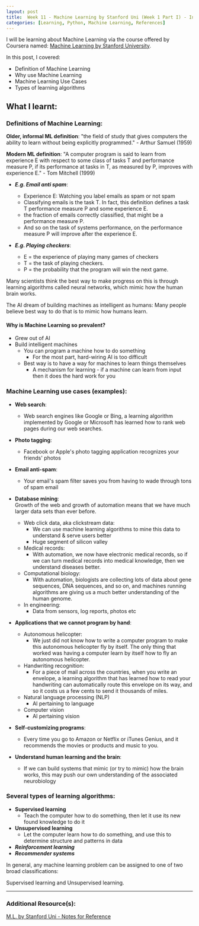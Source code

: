 ```yaml
---
layout: post
title:  Week 11 - Machine Learning by Stanford Uni (Week 1 Part I) - Intro to M.L.
categories: [Learning, Python, Machine Learning, References]
---
```


I will be learning about Machine Learning via the course offered by Coursera named: [Machine Learning by Stanford University](https://www.coursera.org/learn/machine-learning).  

In this post, I covered:
- Definition of Machine Learning
- Why use Machine Learning
- Machine Learning Use Cases
- Types of learning algorithms

## What I learnt:  

### Definitions of Machine Learning: 

**Older, informal ML definition**: "the field of study that gives computers the ability to learn without being explicitly programmed." - Arthur Samuel (1959)  

**Modern ML definition**: "A computer program is said to learn from experience E with respect to some class of tasks T and performance measure P, if its performance at tasks in T, as measured by P, improves with experience E." - Tom Mitchell (1999)
  
- ***E.g. Email anti spam***: 
    - Experience E: Watching you label emails as spam or not spam
    - Classifying emails is the task T. In fact, this definition defines a task T performance measure P and some experience E. 
    - the fraction of emails correctly classified, that might be a performance measure P. 
    - And so on the task of systems performance, on the performance measure P will improve after the experience E.

- ***E.g. Playing checkers***: 
    - E = the experience of playing many games of checkers
    - T = the task of playing checkers.
    - P = the probability that the program will win the next game.

Many scientists think the best way to make progress on this is through learning algorithms called neural networks, which mimic how the human brain works.  

The AI dream of building machines as intelligent as humans: Many people believe best way to do that is to mimic how humans learn.

#### Why is Machine Learning so prevalent?
- Grew out of AI
- Build intelligent machines
    - You can program a machine how to do something
        - For the most part, hard-wiring AI is too difficult
    - Best way is to have a way for machines to learn things themselves
        - A mechanism for learning - if a machine can learn from input then it does the hard work for you

### Machine Learning use cases (examples):  
- **Web search**: 
    - Web search engines like Google or Bing, a learning algorithm implemented by Google or Microsoft has learned how to rank web pages during our web searches.  
- **Photo tagging**: 
    - Facebook or Apple's photo tagging application recognizes your friends' photos
- **Email anti-spam**: 
    - Your email's spam filter saves you from having to wade through tons of spam email  
- **Database mining**:  
Growth of the web and growth of automation means that we have much larger data sets than ever before. 
    - Web click data, aka clickstream data: 
        - We can use machine learning algorithms to mine this data to understand & serve users better
        - Huge segment of silicon valley
    - Medical records: 
        - With automation, we now have electronic medical records, so if we can turn medical records into medical knowledge, then we understand diseases better.  
    - Computational biology: 
        - With automation, biologists are collecting lots of data about gene sequences, DNA sequences, and so on, and machines running algorithms are giving us a much better understanding of the human genome.
    - In engineering: 
        - Data from sensors, log reports, photos etc  

- **Applications that we cannot program by hand**:
    - Autonomous helicopter: 
        - We just did not know how to write a computer program to make this autonomous helicopter fly by itself. The only thing that worked was having a computer learn by itself how to fly an autonomous helicopter.  
    - Handwriting recognition: 
        - For a piece of mail across the countries, when you write an envelope, a learning algorithm that has learned how to read your handwriting can automatically route this envelope on its way, and so it costs us a few cents to send it thousands of miles.  
    - Natural language processing (NLP)
        - AI pertaining to language
    - Computer vision
        - AI pertaining vision

- **Self-customizing programs**:
    - Every time you go to Amazon or Netflix or iTunes Genius, and it recommends the movies or products and music to you.

- **Understand human learning and the brain**:
    - If we can build systems that mimic (or try to mimic) how the brain works, this may push our own understanding of the associated neurobiology

### Several types of learning algorithms:
- **Supervised learning**
    - Teach the computer how to do something, then let it use its new found knowledge to do it
- **Unsupervised learning**
    - Let the computer learn how to do something, and use this to determine structure and patterns in data
- ***Reinforcement learning***
- ***Recommender systems***

In general, any machine learning problem can be assigned to one of two broad classifications:  

Supervised learning and Unsupervised learning.  

---

### Additional Resource(s):

[M.L. by Stanford Uni - Notes for Reference](https://www.holehouse.org/mlclass/01_02_Introduction_regression_analysis_and_gr.html)